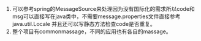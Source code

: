 1. 可以参考spring的MessageSource来处理因为没有国际化的需求所以code和msg可以直接写在java类中，不需要message.properties文件直接参考java.util.Locale
并且还可以写静态方法检查code是否重复。   
1. 整个项目有commonmassage，不同的应用也有各自的massage。    
